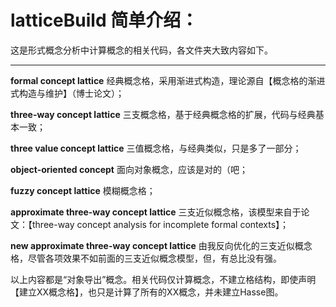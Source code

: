 # latticeBuild 简单介绍：

这是形式概念分析中计算概念的相关代码，各文件夹大致内容如下。

-----------------

**formal concept lattice** 经典概念格，采用渐进式构造，理论源自【概念格的渐进式构造与维护】（博士论文）；

**three-way concept lattice** 三支概念格，基于经典概念格的扩展，代码与经典基本一致；

**three value concept lattice** 三值概念格，与经典类似，只是多了一部分；

**object-oriented concept** 面向对象概念，应该是对的（吧；

**fuzzy concept lattice** 模糊概念格；

**approximate three-way concept lattice** 三支近似概念格，该模型来自于论文：【three-way concept analysis for
incomplete formal contexts】；

**new approximate three-way concept lattice** 由我反向优化的三支近似概念格，尽管各项效果不如前面的三支近似概念模型，但，有总比没有强。



以上内容都是“对象导出”概念。相关代码仅计算概念，不建立格结构，即使声明【建立XX概念格】，也只是计算了所有的XX概念，并未建立Hasse图。
